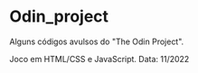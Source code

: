# Odin_project
Alguns códigos avulsos do "The Odin Project".

Joco em HTML/CSS e JavaScript.
Data: 11/2022
